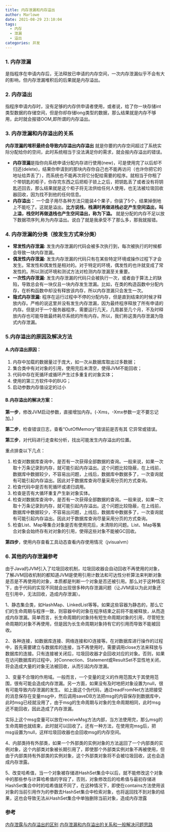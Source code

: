 ```yaml
---
title: 内存泄漏和内存溢出
author: Marlowe
date: 2021-08-29 23:10:04
tags: 
  - 内存
  - 泄漏
  - 溢出
categories: 并发
---
```


<!--more-->

### 1. 内存泄漏

是指程序在申请内存后，无法释放已申请的内存空间，一次内存泄漏似乎不会有大的影响，但内存泄漏堆积后的后果就是内存溢出。

### 2. 内存溢出

指程序申请内存时，没有足够的内存供申请者使用，或者说，给了你一块存储int类型数据的存储空间，但是你却存储long类型的数据，那么结果就是内存不够用，此时就会报错OOM,即所谓的内存溢出。

### 3. 内存泄漏和内存溢出的关系

**内存泄漏的堆积最终会导致内存溢出内存溢出**
就是你要的内存空间超过了系统实际分配给你的空间，此时系统相当于没法满足你的需求，就会报内存溢出的错误。

* **内存泄漏**是指你向系统申请分配内存进行使用(new)，可是使用完了以后却不归还(delete)，结果你申请到的那块内存你自己也不能再访问（也许你把它的地址给弄丢了），而系统也不能再次将它分配给需要的程序。就相当于你租了个带钥匙的柜子，你存完东西之后把柜子锁上之后，把钥匙丢了或者没有将钥匙还回去，那么结果就是这个柜子将无法供给任何人使用，也无法被垃圾回收器回收，因为找不到他的任何信息。
* **内存溢出：** 一个盘子用尽各种方法只能装4个果子，你装了5个，结果掉倒地上不能吃了。这就是溢出。**比方说栈，栈满时再做进栈必定产生空间溢出，叫上溢，栈空时再做退栈也产生空间溢出，称为下溢。** 就是分配的内存不足以放下数据项序列,称为内存溢出。说白了就是我承受不了那么多，那我就报错。

### 4. 内存泄漏的分类（按发生方式来分类）

* **常发性内存泄漏:**
发生内存泄漏的代码会被多次执行到，每次被执行的时候都会导致一块内存泄漏。
* **偶发性内存泄漏:**
发生内存泄漏的代码只有在某些特定环境或操作过程下才会发生。常发性和偶发性是相对的。对于特定的环境，偶发性的也许就变成了常发性的。所以测试环境和测试方法对检测内存泄漏至关重要。
* **一次性内存泄漏:**
发生内存泄漏的代码只会被执行一次，或者由于算法上的缺陷，导致总会有一块仅且一块内存发生泄漏。比如，在类的构造函数中分配内存，在析构函数中却没有释放该内存，所以内存泄漏只会发生一次。
* **隐式内存泄漏:**
程序在运行过程中不停的分配内存，但是直到结束的时候才释放内存。严格的说这里并没有发生内存泄漏，因为最终程序释放了所有申请的内存。但是对于一个服务器程序，需要运行几天，几周甚至几个月，不及时释放内存也可能导致最终耗尽系统的所有内存。所以，我们称这类内存泄漏为隐式内存泄漏。

### 5.内存溢出的原因及解决方法

#### A.内存溢出原因：

1. 内存中加载的数据量过于庞大，如一次从数据库取出过多数据； 
2. 集合类中有对对象的引用，使用完后未清空，使得JVM不能回收； 
3. 代码中存在死循环或循环产生过多重复的对象实体； 
4. 使用的第三方软件中的BUG； 
5. 启动参数内存值设定的过小

#### B.内存溢出的解决方案：

**第一步**，修改JVM启动参数，直接增加内存。(-Xms，-Xmx参数一定不要忘记加。)

**第二步**，检查错误日志，查看“OutOfMemory”错误前是否有其 它异常或错误。

**第三步**，对代码进行走查和分析，找出可能发生内存溢出的位置。

重点排查以下几点：

1. 检查对数据库查询中，是否有一次获得全部数据的查询。一般来说，如果一次取十万条记录到内存，就可能引起内存溢出。这个问题比较隐蔽，在上线前，数据库中数据较少，不容易出问题，上线后，数据库中数据多了，一次查询就有可能引起内存溢出。因此对于数据库查询尽量采用分页的方式查询。
2. 检查代码中是否有死循环或递归调用。
3. 检查是否有大循环重复产生新对象实体。
4. 检查对数据库查询中，是否有一次获得全部数据的查询。一般来说，如果一次取十万条记录到内存，就可能引起内存溢出。这个问题比较隐蔽，在上线前，数据库中数据较少，不容易出问题，上线后，数据库中数据多了，一次查询就有可能引起内存溢出。因此对于数据库查询尽量采用分页的方式查询。
5. 检查List、Map等集合对象是否有使用完后，未清除的问题。List、Map等集合对象会始终存有对对象的引用，使得这些对象不能被GC回收。

**第四步**，使用内存查看工具动态查看内存使用情况（jvisualvm）

### 6. 其他的内存泄漏参考

由于Java的JVM引入了垃圾回收机制，垃圾回收器会自动回收不再使用的对象，了解JVM回收机制的都知道JVM是使用引用计数法和可达性分析算法来判断对象是否是不再使用的对象，本质都是判断一个对象是否还被引用。那么对于这种情况下，由于代码的实现不同就会出现很多种内存泄漏问题（让JVM误以为此对象还在引用中，无法回收，造成内存泄漏）。

1、静态集合类，如HashMap、LinkedList等等。如果这些容器为静态的，那么它们的生命周期与程序一致，则容器中的对象在程序结束之前将不能被释放，从而造成内存泄漏。简单而言，长生命周期的对象持有短生命周期对象的引用，尽管短生命周期的对象不再使用，但是因为长生命周期对象持有它的引用而导致不能被回收。

2、各种连接，如数据库连接、网络连接和IO连接等。在对数据库进行操作的过程中，首先需要建立与数据库的连接，当不再使用时，需要调用close方法来释放与数据库的连接。只有连接被关闭后，垃圾回收器才会回收对应的对象。否则，如果在访问数据库的过程中，对Connection、Statement或ResultSet不显性地关闭，将会造成大量的对象无法被回收，从而引起内存泄漏。

3、变量不合理的作用域。一般而言，一个变量的定义的作用范围大于其使用范围，很有可能会造成内存泄漏。另一方面，如果没有及时地把对象设置为null，很有可能导致内存泄漏的发生。
如上面这个伪代码，通过readFromNet方法把接受的消息保存在变量msg中，然后调用saveDB方法把msg的内容保存到数据库中，此时msg已经就没用了，由于msg的生命周期与对象的生命周期相同，此时msg还不能回收，因此造成了内存泄漏。

实际上这个msg变量可以放在receiveMsg方法内部，当方法使用完，那么msg的生命周期也就结束，此时就可以回收了。还有一种方法，在使用完msg后，把msg设置为null，这样垃圾回收器也会回收msg的内存空间。

4、内部类持有外部类，如果一个外部类的实例对象的方法返回了一个内部类的实例对象，这个内部类对象被长期引用了，即使那个外部类实例对象不再被使用，但由于内部类持有外部类的实例对象，这个外部类对象将不会被垃圾回收，这也会造成内存泄露。

5、改变哈希值，当一个对象被存储进HashSet集合中以后，就不能修改这个对象中的那些参与计算哈希值的字段了，否则，对象修改后的哈希值与最初存储进HashSet集合中时的哈希值就不同了，在这种情况下，即使在contains方法使用该对象的当前引用作为的参数去HashSet集合中检索对象，也将返回找不到对象的结果，这也会导致无法从HashSet集合中单独删除当前对象，造成内存泄露

### 参考

[内存泄露与内存溢出的区别](https://segmentfault.com/a/1190000037685435)
[内存泄漏和内存溢出的关系和一般解决问题思路](https://www.jianshu.com/p/7dfbf3bf57b3)
